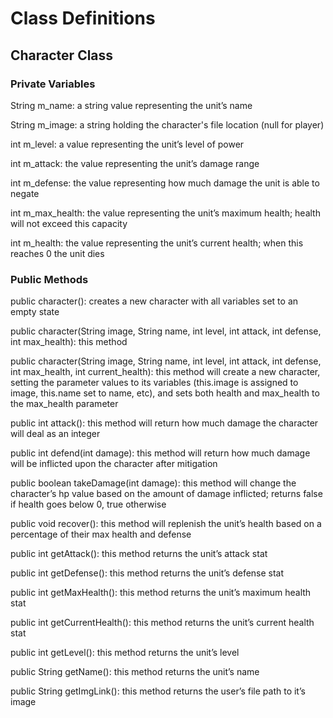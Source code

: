 # Class Definitions

## Character Class
### Private Variables
String m_name: a string value representing the unit’s name

String m_image: a string holding the character's file location (null for player)

int m_level: a value representing the unit’s level of power

int m_attack: the value representing the unit’s damage range

int m_defense: the value representing how much damage the unit is able to negate

int m_max_health: the value representing the unit’s maximum health; health will not exceed this capacity

int m_health: the value representing the unit’s current health; when this reaches 0 the unit dies


### Public Methods
public character(): creates a new character with all variables set to an empty state

public character(String image, String name, int level, int attack, int defense, int max_health): this method 

public character(String image, String name, int level, int attack, int defense, int max_health, int current_health): this method will create a new character, setting the parameter values to its variables (this.image is assigned to image, this.name set to name, etc), and sets both health and max_health to the max_health parameter

public int attack(): this method will return how much damage the character will deal as an integer

public int defend(int damage): this method will return how much damage will be inflicted upon the character after mitigation

public boolean takeDamage(int damage): this method will change the character’s hp value based on the amount of damage inflicted; returns false if health goes below 0, true otherwise

public void recover(): this method will replenish the unit’s health based on a percentage of their max health and defense

public int getAttack(): this method returns the unit’s attack stat

public int getDefense(): this method returns the unit’s defense stat

public int getMaxHealth(): this method returns the unit’s maximum health stat

public int getCurrentHealth(): this method returns the unit’s current health stat

public int getLevel(): this method returns the unit’s level

public String getName(): this method returns the unit’s name

public String getImgLink(): this method returns the user’s file path to it’s image

